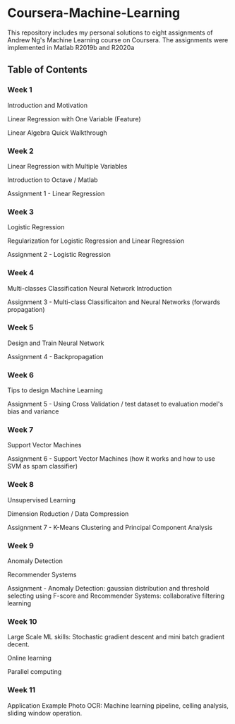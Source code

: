 # Coursera-Machine-Learning

This repository includes my personal solutions to eight assignments of Andrew Ng's Machine Learning course on Coursera.
The assignments were implemented in Matlab R2019b and R2020a


## Table of Contents

### Week 1

Introduction and Motivation

Linear Regression with One Variable (Feature)

Linear Algebra Quick Walkthrough


### Week 2

Linear Regression with Multiple Variables

Introduction to Octave / Matlab

Assignment 1 - Linear Regression


### Week 3

Logistic Regression

Regularization for Logistic Regression and Linear Regression

Assignment 2 - Logistic Regression


### Week 4

Multi-classes Classification
Neural Network Introduction

Assignment 3 - Multi-class Classificaiton and Neural Networks (forwards propagation)


### Week 5

Design and Train Neural Network 

Assignment 4 - Backpropagation


### Week 6

Tips to design Machine Learning

Assignment 5 - Using Cross Validation / test dataset to evaluation model's bias and variance


### Week 7

Support Vector Machines

Assignment 6 - Support Vector Machines (how it works and how to use SVM as spam classifier)


### Week 8

Unsupervised Learning

Dimension Reduction / Data Compression

Assignment 7 - K-Means Clustering and Principal Component Analysis


### Week 9

Anomaly Detection

Recommender Systems

Assignment - Anomaly Detection: gaussian distribution and threshold selecting using F-score and Recommender Systems: collaborative filtering learning 


###  Week 10

Large Scale ML skills: Stochastic gradient descent and mini batch gradient decent.

Online learning

Parallel computing


### Week 11 

Application Example Photo OCR: Machine learning pipeline, celling analysis, sliding window operation.

